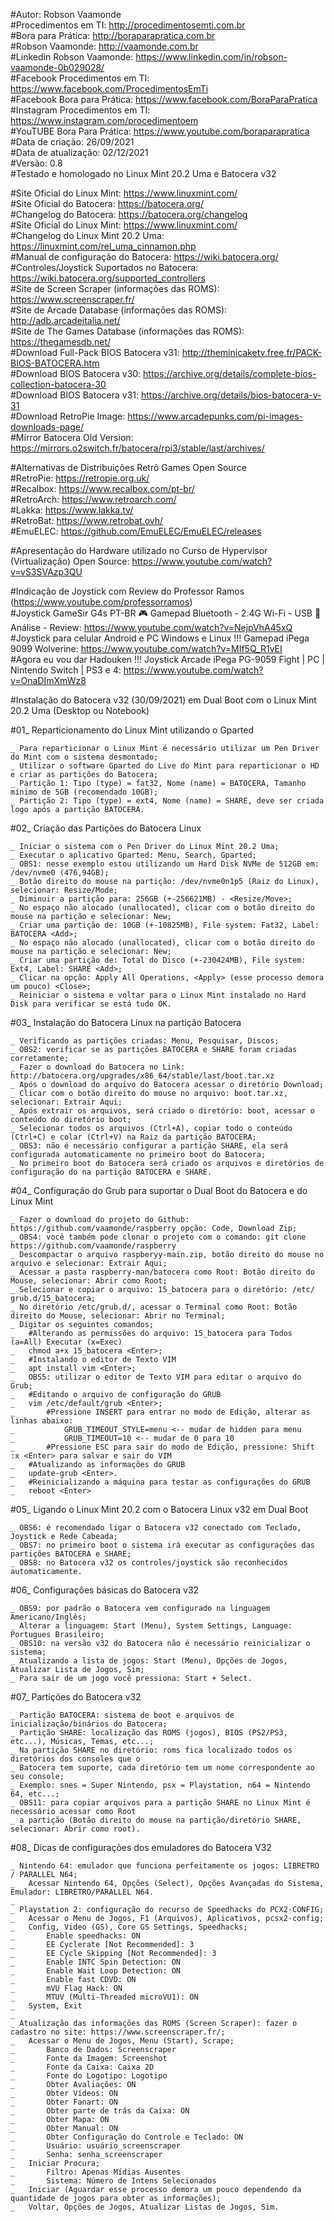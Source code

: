 #Autor: Robson Vaamonde<br>
#Procedimentos em TI: http://procedimentosemti.com.br<br>
#Bora para Prática: http://boraparapratica.com.br<br>
#Robson Vaamonde: http://vaamonde.com.br<br>
#Linkedin Robson Vaamonde: https://www.linkedin.com/in/robson-vaamonde-0b029028/<br>
#Facebook Procedimentos em TI: https://www.facebook.com/ProcedimentosEmTi<br>
#Facebook Bora para Prática: https://www.facebook.com/BoraParaPratica<br>
#Instagram Procedimentos em TI: https://www.instagram.com/procedimentoem<br>
#YouTUBE Bora Para Prática: https://www.youtube.com/boraparapratica<br>
#Data de criação: 26/09/2021<br>
#Data de atualização: 02/12/2021<br>
#Versão: 0.8<br>
#Testado e homologado no Linux Mint 20.2 Uma e Batocera v32

#Site Oficial do Linux Mint: https://www.linuxmint.com/<br>
#Site Oficial do Batocera: https://batocera.org/<br>
#Changelog do Batocera: https://batocera.org/changelog<br>
#Site Oficial do Linux Mint: https://www.linuxmint.com/<br>
#Changelog do Linux Mint 20.2 Uma: https://linuxmint.com/rel_uma_cinnamon.php<br>
#Manual de configuração do Batocera: https://wiki.batocera.org/<br>
#Controles/Joystick Suportados no Batocera: https://wiki.batocera.org/supported_controllers<br>
#Site de Screen Scraper (informações das ROMS): https://www.screenscraper.fr/<br>
#Site de Arcade Database (informações das ROMS): http://adb.arcadeitalia.net/<br>
#Site de The Games Database (informações das ROMS): https://thegamesdb.net/<br>
#Download Full-Pack BIOS Batocera v31: http://theminicaketv.free.fr/PACK-BIOS-BATOCERA.htm<br>
#Download BIOS Batocera v30: https://archive.org/details/complete-bios-collection-batocera-30<br>
#Download BIOS Batocera v31: https://archive.org/details/bios-batocera-v-31<br>
#Download RetroPie Image: https://www.arcadepunks.com/pi-images-downloads-page/<br>
#Mirror Batocera Old Version: https://mirrors.o2switch.fr/batocera/rpi3/stable/last/archives/

#Alternativas de Distribuições Retrô Games Open Source<br>
#RetroPie: https://retropie.org.uk/<br>
#Recalbox: https://www.recalbox.com/pt-br/<br>
#RetroArch: https://www.retroarch.com/<br>
#Lakka: https://www.lakka.tv/<br>
#RetroBat: https://www.retrobat.ovh/<br>
#EmuELEC: https://github.com/EmuELEC/EmuELEC/releases

#Apresentação do Hardware utilizado no Curso de Hypervisor (Virtualização) Open Source: https://www.youtube.com/watch?v=vS3SVAzp3QU

#Indicação de Joystick com Review do Professor Ramos (https://www.youtube.com/professorramos)<br>
#Joystick GameSir G4s PT-BR 🎮 Gamepad Bluetooth - 2.4G Wi-Fi - USB 🌟Análise - Review: https://www.youtube.com/watch?v=NejpVhA45xQ<br>
#Joystick para celular Android e PC Windows e Linux !!! Gamepad iPega 9099 Wolverine: https://www.youtube.com/watch?v=MIf5Q_R1vEI<br>
#Agora eu vou dar Hadouken !!! Joystick Arcade iPega PG-9059 Fight | PC | Nintendo Switch | PS3 e 4: https://www.youtube.com/watch?v=OnaDImXmWz8

#Instalação do Batocera v32 (30/09/2021) em Dual Boot com o Linux Mint 20.2 Uma (Desktop ou Notebook)

#01_ Reparticionamento do Linux Mint utilizando o Gparted

	_ Para reparticionar o Linux Mint é necessário utilizar um Pen Driver do Mint com o sistema desmontado;
	_ Utilizar o software Gparted do Live do Mint para reparticionar o HD e criar as partições do Batocera;
	_ Partição 1: Tipo (type) = fat32, Nome (name) = BATOCERA, Tamanho mínimo de 5GB (recomendado 10GB);
	_ Partição 2: Tipo (type) = ext4, Nome (name) = SHARE, deve ser criada logo após a partição BATOCERA.

#02_ Criação das Partições do Batocera Linux

	_ Iniciar o sistema com o Pen Driver do Linux Mint 20.2 Uma;
	_ Executar o aplicativo Gparted: Menu, Search, Gparted;
	_ OBS1: nesse exemplo estou utilizando um Hard Disk NVMe de 512GB em: /dev/nvme0 (476,94GB);
	_ Botão direito do mouse na partição: /dev/nvme0n1p5 (Raiz do Linux), selecionar: Resize/Mode;
	_ Diminuir a partição para: 256GB (+-256621MB) - <Resize/Move>;
	_ No espaço não alocado (unallocated), clicar com o botão direito do mouse na partição e selecionar: New;
	_ Criar uma partição de: 10GB (+-10825MB), File system: Fat32, Label: BATOCERA <Add>;
	_ No espaço não alocado (unallocated), clicar com o botão direito do mouse na partição e selecionar: New;
	_ Criar uma partição de: Total do Disco (+-230424MB), File system: Ext4, Label: SHARE <Add>;
	_ Clicar na opção: Apply All Operations, <Apply> (esse processo demora um pouco) <Close>;
	_ Reiniciar o sistema e voltar para o Linux Mint instalado no Hard Disk para verificar se está tudo OK.

#03_ Instalação do Batocera Linux na partição Batocera

	_ Verificando as partições criadas: Menu, Pesquisar, Discos;
	_ OBS2: verificar se as partições BATOCERA e SHARE foram criadas corretamente; 
	_ Fazer o download do Batocera no Link: http://batocera.org/upgrades/x86_64/stable/last/boot.tar.xz
	_ Após o download do arquivo do Batocera acessar o diretório Download;
	_ Clicar com o botão direito do mouse no arquivo: boot.tar.xz, selecionar: Extrair Aqui;
	_ Após extrair os arquivos, será criado o diretório: boot, acessar o conteúdo do diretório boot;
	_ Selecionar todos os arquivos (Ctrl+A), copiar todo o conteúdo (Ctrl+C) e colar (Ctrl+V) na Raiz da partição BATOCERA;
	_ OBS3: não é necessário configurar a partição SHARE, ela será configurada automaticamente no primeiro boot do Batocera; 
	_ No primeiro boot do Batocera será criado os arquivos e diretórios de configuração do na partição BATOCERA e SHARE.

#04_ Configuração do Grub para suportar o Dual Boot do Batocera e do Linux Mint

	_ Fazer o download do projeto do Github: https://github.com/vaamonde/raspberry opção: Code, Download Zip;
	_ OBS4: você também pode clonar o projeto com o comando: git clone https://github.com/vaamonde/raspberry
	_ Descompactar o arquivo raspberyy-main.zip, botão direito do mouse no arquivo e selecionar: Extrair Aqui;
	_ Acessar a pasta raspberry-man/batocera como Root: Botão direito do Mouse, selecionar: Abrir como Root;
	_ Selecionar e copiar o arquivo: 15_batocera para o diretório: /​etc/​grub.d/​15_batocera;
	_ No diretório /etc/grub.d/, acessar o Terminal como Root: Botão direito do Mouse, selecionar: Abrir no Terminal;
	_ Digitar os seguintes comandos;
	_	#Alterando as permissões do arquivo: 15_batocera para Todos (a=All) Executar (x=Exec) 
	_	chmod a+x ​15_batocera <Enter>;
	_	#Instalando o editor de Texto VIM
	_	apt install vim <Enter>;
	_	OBS5: utilizar o editor de Texto VIM para editar o arquivo do Grub;
	_	#Editando o arquivo de configuração do GRUB
	_	vim /etc/default/grub <Enter>;
	_		#Pressione INSERT para entrar no modo de Edição, alterar as linhas abaixo:
	_			GRUB_TIMEOUT_STYLE=menu	<-- mudar de hidden para menu
	_			GRUB_TIMEOUT=10	<-- mudar de 0 para 10
	_		#Pressione ESC para sair do modo de Edição, pressione: Shift :x <Enter> para salvar e sair do VIM
	_	#Atualizando as informações do GRUB
	_	update-grub <Enter>.
	_	#Reinicializando a máquina para testar as configurações do GRUB
	_	reboot <Enter>

#05_ Ligando o Linux Mint 20.2 com o Batocera Linux v32 em Dual Boot
	
	_ OBS6: é recomendado ligar o Batocera v32 conectado com Teclado, Joystick e Rede Cabeada;
	_ OBS7: no primeiro boot o sistema irá executar as configurações das partições BATOCERA e SHARE;
	_ OBS8: no Batocera v32 os controles/joystick são reconhecidos automaticamente.

#06_ Configurações básicas do Batocera v32

	_ OBS9: por padrão o Batocera vem configurado na linguagem Americano/Inglês;
	_ Alterar a linguagem: Start (Menu), System Settings, Language: Portugues Brasileiro;
	_ OBS10: na versão v32 do Batocera não é necessário reinicializar o sistema;
	_ Atualizando a lista de jogos: Start (Menu), Opções de Jogos, Atualizar Lista de Jogos, Sim;
	_ Para sair de um jogo você pressiona: Start + Select.

#07_ Partições do Batocera v32

	_ Partição BATOCERA: sistema de boot e arquivos de inicialização/binários do Batocera;
	_ Partição SHARE: localização das ROMS (jogos), BIOS (PS2/PS3, etc...), Músicas, Temas, etc...;
	_ Na partição SHARE no diretório: roms fica localizado todos os diretórios dos consoles que o 
	_ Batocera tem suporte, cada diretório tem um nome correspondente ao seu console;
	_ Exemplo: snes = Super Nintendo, psx = Playstation, n64 = Nintendo 64, etc...;
	_ OBS11: para copiar arquivos para a partição SHARE no Linux Mint é necessário acessar como Root 
	_ a partição (Botão direito do mouse na partição/diretório SHARE, selecionar: Abrir como root).

#08_ Dicas de configurações dos emuladores do Batocera V32

	_ Nintendo 64: emulador que funciona perfeitamente os jogos: LIBRETRO / PARALLEL N64;
	_	Acessar Nintendo 64, Opções (Select), Opções Avançadas do Sistema, Emulador: LIBRETRO/PARALLEL N64.
	_
	_ Playstation 2: configuração do recurso de Speedhacks do PCX2-CONFIG;
	_	Acessar o Menu de Jogos, F1 (Arquivos), Aplicativos, pcsx2-config;
	_	Config, Video (GS), Core GS Settings, Speedhacks;
	_		Enable speedhacks: ON
	_		EE Cyclerate [Not Recommended]: 3
	_		EE Cycle Skipping [Not Recommended]: 3
	_		Enable INTC Spin Detection: ON
	_		Enable Wait Loop Detection: ON
	_		Enable fast CDVD: ON
	_		mVU Flag Hack: ON
	_		MTUV (Multi-Threaded microVU1): ON
	_	System, Exit
	_
	_ Atualização das informações das ROMS (Screen Scraper): fazer o cadastro no site: https://www.screenscraper.fr/;
	_	Acessar o Menu de Jogos, Menu (Start), Scrape;
	_		Banco de Dados: Screenscraper
	_		Fonte da Imagem: Screenshot
	_		Fonte da Caixa: Caixa 2D
	_		Fonte do Logotipo: Logotipo
	_		Obter Avaliações: ON
	_		Obter Vídeos: ON
	_		Obter Fanart: ON
	_		Obter parte de trás da Caixa: ON
	_		Obter Mapa: ON
	_		Obter Manual: ON
	_		Obter Configuração do Controle e Teclado: ON
	_		Usuário: usuário_screenscraper
	_		Senha: senha_screenscraper
	_	Iniciar Procura;
	_		Filtro: Apenas Mídias Ausentes
	_		Sistema: Número de Intens Selecionados
	_	Iniciar (Aguardar esse processo demora um pouco dependendo da quantidade de jogos para obter as informações);
	_	Voltar, Opções de Jogos, Atualizar Listas de Jogos, Sim.
	